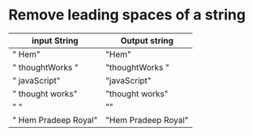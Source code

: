 # Remove leading spaces of a string

|input String| Output string|
|-------|---------|
| "   Hem"| "Hem" |
| " thoughtWorks "| "thoughtWorks "|
| "  javaScript"  | "javaScript" |
| "  thought   works"|"thought   works"|
| " "| "" |
|"  Hem Pradeep Royal"|"Hem Pradeep Royal"|

